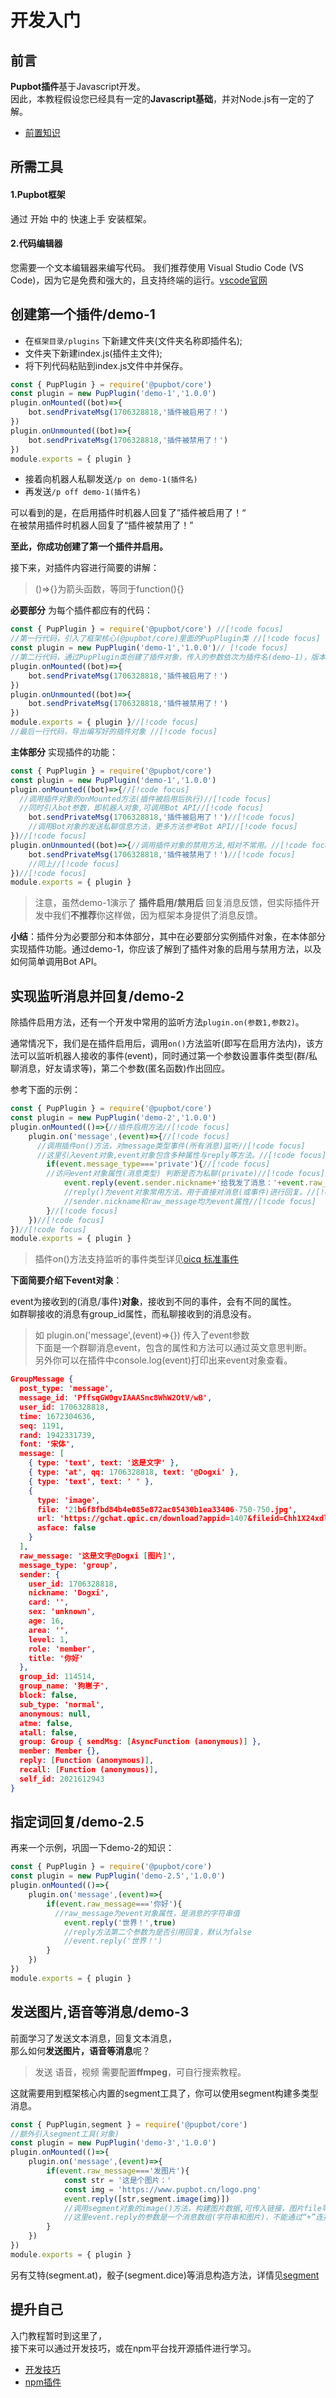 # 开发入门
## 前言
**Pupbot插件**基于Javascript开发。<br>因此，本教程假设您已经具有一定的**Javascript基础**，并对Node.js有一定的了解。
- [前置知识](before.md)
## 所需工具

#### 1.Pupbot框架
通过 开始 中的 快速上手 安装框架。
#### 2.代码编辑器
您需要一个文本编辑器来编写代码。 我们推荐使用 Visual Studio Code (VS Code)，因为它是免费和强大的，且支持终端的运行。[vscode官网](https://code.visualstudio.com/)

## 创建第一个插件/demo-1
- 在`框架目录/plugins` 下新建文件夹(文件夹名称即插件名);
- 文件夹下新建index.js(插件主文件);
- 将下列代码粘贴到index.js文件中并保存。
``` js
const { PupPlugin } = require('@pupbot/core')
const plugin = new PupPlugin('demo-1','1.0.0')
plugin.onMounted((bot)=>{
    bot.sendPrivateMsg(1706328818,'插件被启用了！')
})
plugin.onUnmounted((bot)=>{
    bot.sendPrivateMsg(1706328818,'插件被禁用了！')
})
module.exports = { plugin }
```
- 接着向机器人私聊发送`/p on demo-1(插件名)`
- 再发送`/p off demo-1(插件名)`
  
可以看到的是，在启用插件时机器人回复了”插件被启用了！“<br>
在被禁用插件时机器人回复了“插件被禁用了！”

**至此，你成功创建了第一个插件并启用。**

接下来，对插件内容进行简要的讲解：<br>
> ()=>{}为箭头函数，等同于function(){}

**必要部分** 为每个插件都应有的代码：
``` js
const { PupPlugin } = require('@pupbot/core') //[!code focus]
//第一行代码，引入了框架核心(@pupbot/core)里面的PupPlugin类 //[!code focus]
const plugin = new PupPlugin('demo-1','1.0.0')// [!code focus]
//第二行代码，通过PupPlugin类创建了插件对象，传入的参数依次为插件名(demo-1)，版本号(1.0.0) //[!code focus]
plugin.onMounted((bot)=>{
    bot.sendPrivateMsg(1706328818,'插件被启用了！')
})
plugin.onUnmounted((bot)=>{
    bot.sendPrivateMsg(1706328818,'插件被禁用了！')
})
module.exports = { plugin }//[!code focus]
//最后一行代码，导出编写好的插件对象 //[!code focus]
```
**主体部分** 实现插件的功能：
``` js
const { PupPlugin } = require('@pupbot/core')
const plugin = new PupPlugin('demo-1','1.0.0')
plugin.onMounted((bot)=>{//[!code focus]
  //调用插件对象的onMounted方法(插件被启用后执行)//[!code focus]
  //同时引入bot参数，即机器人对象,可调用Bot API//[!code focus]
    bot.sendPrivateMsg(1706328818,'插件被启用了！')//[!code focus]
    //调用Bot对象的发送私聊信息方法，更多方法参考Bot API//[!code focus]
})//[!code focus]
plugin.onUnmounted((bot)=>{//调用插件对象的禁用方法,相对不常用。//[!code focus]
    bot.sendPrivateMsg(1706328818,'插件被禁用了！')//[!code focus]
    //同上//[!code focus]
})//[!code focus]
module.exports = { plugin }
```
> 注意，虽然demo-1演示了 **插件启用/禁用后** 回复消息反馈，但实际插件开发中我们**不推荐**你这样做，因为框架本身提供了消息反馈。

**小结**：插件分为必要部分和本体部分，其中在必要部分实例插件对象，在本体部分实现插件功能。通过demo-1，你应该了解到了插件对象的启用与禁用方法，以及如何简单调用Bot API。

## 实现监听消息并回复/demo-2
除插件启用方法，还有一个开发中常用的监听方法`plugin.on(参数1,参数2)`。<br>

通常情况下，我们是在插件启用后，调用`on()`方法监听(即写在启用方法内)，该方法可以监听机器人接收的事件(event)，同时通过第一个参数设置事件类型(群/私聊消息，好友请求等)，第二个参数(匿名函数)作出回应。

参考下面的示例：
``` js
const { PupPlugin } = require('@pupbot/core')
const plugin = new PupPlugin('demo-2','1.0.0')
plugin.onMounted(()=>{//插件启用方法//[!code focus]
    plugin.on('message',(event)=>{//[!code focus]
      //调用插件on()方法，对message类型事件(所有消息)监听//[!code focus]
      //这里引入event对象,event对象包含多种属性与reply等方法。//[!code focus]
        if(event.message_type==='private'){//[!code focus]
        //访问event对象属性(消息类型) 判断是否为私聊(private)//[!code focus]
            event.reply(event.sender.nickname+'给我发了消息：'+event.raw_message)//[!code focus]
            //reply()为event对象常用方法，用于直接对消息(或事件)进行回复。//[!code focus]
            //sender.nickname和raw_message均为event属性//[!code focus]
        }//[!code focus]
    })//[!code focus]
})//[!code focus]
module.exports = { plugin }
```
> 插件on()方法支持监听的事件类型详见[oicq 标准事件](../api/oicq_events.md)

**下面简要介绍下event对象**：<br>

event为接收到的(消息/事件)**对象**，接收到不同的事件，会有不同的属性。<br>
如群聊接收的消息有group_id属性，而私聊接收到的消息没有。
>如 plugin.on('message',(event)=>{}) 传入了event参数<br>
>下面是一个群聊消息event，包含的属性和方法可以通过英文意思判断。<br>
>另外你可以在插件中console.log(event)打印出来event对象查看。
``` json
GroupMessage {
  post_type: 'message',
  message_id: 'PffsqGW0gvIAAASnc8WhW2OtV/wB',
  user_id: 1706328818,
  time: 1672304636,
  seq: 1191,
  rand: 1942331739,
  font: '宋体',
  message: [
    { type: 'text', text: '这是文字' },
    { type: 'at', qq: 1706328818, text: '@Dogxi' },
    { type: 'text', text: ' ' },
    {
      type: 'image',
      file: '21b6f8fbd84b4e085e872ac05430b1ea33406-750-750.jpg',
      url: 'https://gchat.qpic.cn/download?appid=1407&fileid=Chh1X24xdloxWlBEajY5b2pNbG5HbjIwdncSFHcmAvQ74x_pnNKuuvR8ZsCJ5z_LGP6EAiD_CiiKn9OdvJ78AjD-tegDOPCswf8OUIC9owFYwIQ9&rkey=CAESSGFewwjiPE6gvm0HDXdgw_WqgfON-BWEa7eeD7-N6I9U1-N0PojJkIsF-fam2fKZXdlbEnGRkV-OrjFoykYSkEd2i--0daKJDQ&spec=0',
      asface: false
    }
  ],
  raw_message: '这是文字@Dogxi [图片]',
  message_type: 'group',
  sender: {
    user_id: 1706328818,
    nickname: 'Dogxi',
    card: '',
    sex: 'unknown',
    age: 16,
    area: '',
    level: 1,
    role: 'member',
    title: '你好'
  },
  group_id: 114514,
  group_name: '狗崽子',
  block: false,
  sub_type: 'normal',
  anonymous: null,
  atme: false,
  atall: false,
  group: Group { sendMsg: [AsyncFunction (anonymous)] },
  member: Member {},
  reply: [Function (anonymous)],
  recall: [Function (anonymous)],
  self_id: 2021612943
}
```

## 指定词回复/demo-2.5
再来一个示例，巩固一下demo-2的知识：
``` js
const { PupPlugin } = require('@pupbot/core')
const plugin = new PupPlugin('demo-2.5','1.0.0')
plugin.onMounted(()=>{
    plugin.on('message',(event)=>{
        if(event.raw_message==='你好'){
          //raw_message为event对象属性，是消息的字符串值
            event.reply('世界！',true)
            //reply方法第二个参数为是否引用回复，默认为false
            //event.reply('世界！')
        }
    })
})
module.exports = { plugin }
```

## 发送图片,语音等消息/demo-3
前面学习了发送文本消息，回复文本消息，<br>
那么如何**发送图片，语音等消息**呢？
> 发送 语音，视频 需要配置**ffmpeg**，可自行搜索教程。

这就需要用到框架核心内置的segment工具了，你可以使用segment构建多类型消息。
``` js
const { PupPlugin,segment } = require('@pupbot/core')
//额外引入segment工具(对象)
const plugin = new PupPlugin('demo-3','1.0.0')
plugin.onMounted(()=>{
    plugin.on('message',(event)=>{
        if(event.raw_message==='发图片'){
            const str = '这是个图片：'
            const img = 'https://www.pupbot.cn/logo.png'
            event.reply([str,segment.image(img)])
            //调用segment对象的image()方法，构建图片数据,可传入链接，图片file等。
            //这里event.reply的参数是一个消息数组(字符串和图片)，不能通过“+”连接一起发送，这里规定使用数组将两者拼接发送。
        }
    })
})
module.exports = { plugin }
```
另有艾特(segment.at)，骰子(segment.dice)等消息构造方法，详情见[segment](https://oicqjs.github.io/oicq/modules.html#segment)

## 提升自己
入门教程暂时到这里了，<br>接下来可以通过开发技巧，或在npm平台找开源插件进行学习。
- [开发技巧](tricks.md)
- [npm插件](https://www.npmjs.com/search?q=pupbot-plugin)